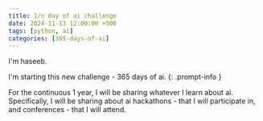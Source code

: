 ```yaml
---
title: 1/n day of ai challenge
date: 2024-11-13 12:00:00 +500
tags: [python, ai]
categories: [365-days-of-ai]
---
```


I'm haseeb.

I'm starting this new challenge - 365 days of ai.
{: .prompt-info }

For the continuous 1 year, I will be sharing whatever I learn about ai. Specifically, I will be sharing about ai hackathons - that I will participate in, and conferences - that I will attend.

